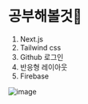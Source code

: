 # 공부해볼것🦢
1. Next.js
2. Tailwind css
3. Github 로그인
4. 반응형 레이아웃
5. Firebase

![image](https://user-images.githubusercontent.com/57261470/127614105-b175afdb-089b-4b32-ada3-59ef85976d19.png)



